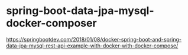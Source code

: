 # spring-boot-data-jpa-mysql-docker-composer

https://springbootdev.com/2018/01/08/docker-spring-boot-and-spring-data-jpa-mysql-rest-api-example-with-docker-with-docker-compose/
